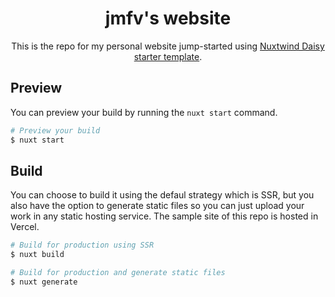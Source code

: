 <h1 align="center">jmfv's website</h1>
<p style="text-align: center">
This is the repo for my personal website jump-started using <span><a href='https://github.com/OSSPhilippines/nuxtwind-daisy'>Nuxtwind Daisy starter template</a>.
</p>

## Preview

You can preview your build by running the `nuxt start` command.

```bash
# Preview your build
$ nuxt start
```

## Build

You can choose to build it using the defaul strategy which is SSR, but you also have the option to generate static files so you can just upload your work in any static hosting service. The sample site of this repo is hosted in Vercel.


```bash
# Build for production using SSR
$ nuxt build
```

```bash
# Build for production and generate static files
$ nuxt generate
```
